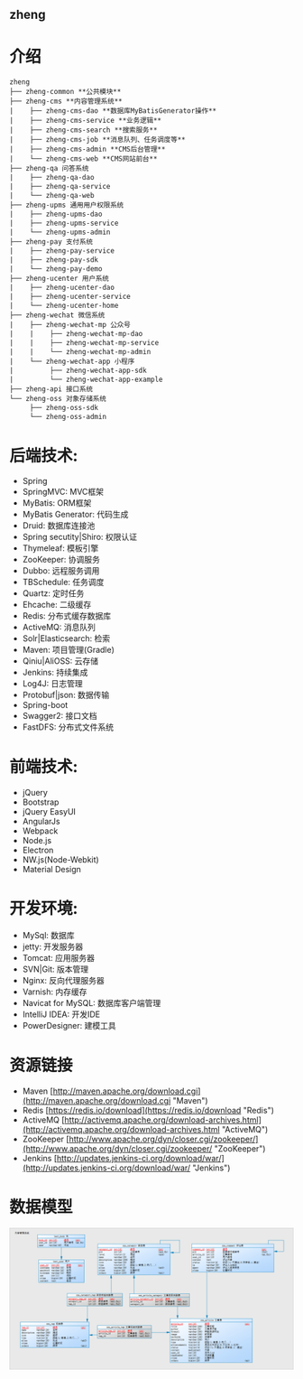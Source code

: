 ## zheng

# 介绍
```
zheng
├── zheng-common **公共模块**
├── zheng-cms **内容管理系统**
|    ├── zheng-cms-dao **数据库MyBatisGenerator操作**
|    ├── zheng-cms-service **业务逻辑**
|    ├── zheng-cms-search **搜索服务**
|    ├── zheng-cms-job **消息队列、任务调度等**
|    ├── zheng-cms-admin **CMS后台管理**
|    └── zheng-cms-web **CMS网站前台**
├── zheng-qa 问答系统
|    ├── zheng-qa-dao
|    ├── zheng-qa-service
|    └── zheng-qa-web
├── zheng-upms 通用用户权限系统
|    ├── zheng-upms-dao
|    ├── zheng-upms-service
|    └── zheng-upms-admin
├── zheng-pay 支付系统
|    ├── zheng-pay-service
|    ├── zheng-pay-sdk
|    └── zheng-pay-demo
├── zheng-ucenter 用户系统
|    ├── zheng-ucenter-dao
|    ├── zheng-ucenter-service
|    └── zheng-ucenter-home
├── zheng-wechat 微信系统
|    ├── zheng-wechat-mp 公众号
|    |    ├── zheng-wechat-mp-dao
|    |    ├── zheng-wechat-mp-service
|    |    └── zheng-wechat-mp-admin
|    └── zheng-wechat-app 小程序
|         ├── zheng-wechat-app-sdk
|         └── zheng-wechat-app-example
├── zheng-api 接口系统
└── zheng-oss 对象存储系统
     ├── zheng-oss-sdk
     └── zheng-oss-admin
```

# 后端技术:
* Spring
* SpringMVC: MVC框架
* MyBatis: ORM框架
* MyBatis Generator: 代码生成
* Druid: 数据库连接池
* Spring secutity|Shiro: 权限认证
* Thymeleaf: 模板引擎
* ZooKeeper: 协调服务
* Dubbo: 远程服务调用
* TBSchedule: 任务调度
* Quartz: 定时任务
* Ehcache: 二级缓存
* Redis: 分布式缓存数据库
* ActiveMQ: 消息队列
* Solr|Elasticsearch: 检索
* Maven: 项目管理(Gradle)
* Qiniu|AliOSS: 云存储
* Jenkins: 持续集成
* Log4J: 日志管理
* Protobuf|json: 数据传输 
* Spring-boot
* Swagger2: 接口文档
* FastDFS: 分布式文件系统


# 前端技术:
* jQuery
* Bootstrap
* jQuery EasyUI
* AngularJs
* Webpack
* Node.js
* Electron
* NW.js(Node-Webkit)
* Material Design


# 开发环境:
* MySql: 数据库
* jetty: 开发服务器
* Tomcat: 应用服务器
* SVN|Git: 版本管理
* Nginx: 反向代理服务器
* Varnish: 内存缓存
* Navicat for MySQL: 数据库客户端管理
* IntelliJ IDEA: 开发IDE
* PowerDesigner: 建模工具

# 资源链接
* Maven [http://maven.apache.org/download.cgi](http://maven.apache.org/download.cgi "Maven")
* Redis [https://redis.io/download](https://redis.io/download "Redis")
* ActiveMQ [http://activemq.apache.org/download-archives.html](http://activemq.apache.org/download-archives.html "ActiveMQ")
* ZooKeeper [http://www.apache.org/dyn/closer.cgi/zookeeper/](http://www.apache.org/dyn/closer.cgi/zookeeper/ "ZooKeeper")
* Jenkins [http://updates.jenkins-ci.org/download/war/](http://updates.jenkins-ci.org/download/war/ "Jenkins")

# 数据模型
![数据库模型](DataModelDiagram/zheng.png)
